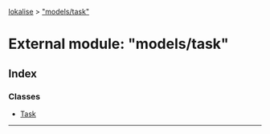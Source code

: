 [lokalise](../README.md) > ["models/task"](../modules/_models_task_.md)

# External module: "models/task"

## Index

### Classes

* [Task](../classes/_models_task_.task.md)

---

